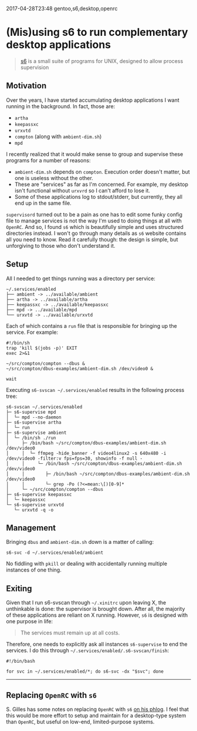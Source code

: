 2017-04-28T23:48 gentoo,s6,desktop,openrc
# (Mis)using s6 to run complementary desktop applications

> [s6](http://www.skarnet.org/software/s6/index.html) is a small suite of programs for UNIX, designed to allow process supervision

## Motivation

Over the years, I have started accumulating desktop applications I want running in the background. In fact, those are:

* `artha`
* `keepassxc`
* `urxvtd`
* `compton` (along with `ambient-dim.sh`)
* `mpd`

I recently realized that it would make sense to group and supervise these programs for a number of reasons:

* `ambient-dim.sh` depends on `compton`. Execution order doesn't matter, but one is useless without the other.
* These are "services" as far as I'm concerned. For example, my desktop isn't functional without `urxvrd` so I can't afford to lose it.
* Some of these applications log to stdout/stderr, but currently, they all end up in the same file.

`supervisord` turned out to be a pain as one has to edit some funky config file to manage services is not the way I'm used to doing things at all with `OpenRC`. And so, I found `s6` which is beautifully simple and uses structured directories instead. I won't go through many details as `s6` website contains all you need to know. Read it carefully though: the design is simple, but unforgiving to those who don't understand it.

## Setup

All I needed to get things running was a directory per service:

    ~/.services/enabled
    ├── ambient -> ../available/ambient
    ├── artha -> ../available/artha
    ├── keepassxc -> ../available/keepassxc
    ├── mpd -> ../available/mpd
    └── urxvtd -> ../available/urxvtd

Each of which contains a `run` file that is responsible for bringing up the service. For example:

    #!/bin/sh
    trap 'kill $(jobs -p)' EXIT
    exec 2>&1

    ~/src/compton/compton --dbus &
    ~/src/compton/dbus-examples/ambient-dim.sh /dev/video0 &

    wait

Executing `s6-svscan ~/.services/enabled` results in the following process tree:

    s6-svscan ~/.services/enabled
    ├─ s6-supervise mpd
    │  └─ mpd --no-daemon
    ├─ s6-supervise artha
    │  └─ run
    ├─ s6-supervise ambient
    │  └─ /bin/sh ./run
    │     ├─ /bin/bash ~/src/compton/dbus-examples/ambient-dim.sh /dev/video0
    │     │  └─ ffmpeg -hide_banner -f video4linux2 -s 640x480 -i /dev/video0 -filter:v fps=fps=30, showinfo -f null -
    │     │     └─ /bin/bash ~/src/compton/dbus-examples/ambient-dim.sh /dev/video0
    │     │        ├─ /bin/bash ~/src/compton/dbus-examples/ambient-dim.sh /dev/video0
    │     │        └─ grep -Po (?<=mean:\[)[0-9]*
    │     └─ ~/src/compton/compton --dbus
    ├─ s6-supervise keepassxc
    │  └─ keepassxc
    └─ s6-supervise urxvtd
       └─ urxvtd -q -o

## Management

Bringing `dbus` and `ambient-dim.sh` down is a matter of calling:

    s6-svc -d ~/.services/enabled/ambient

No fiddling with `pkill` or dealing with accidentally running multiple instances of one thing.

## Exiting

Given that I run s6-svscan through `~/.xinitrc` upon leaving X, the unthinkable is done: the supervisor is brought down. After all, the majority of these applications are reliant on X running. However, `s6` is designed with one purpose in life:

> The services must remain up at all costs.

Therefore, one needs to explicitly ask all instances `s6-supervise` to end the services. I do this through `~/.services/enabled/.s6-svscan/finish`:

    #!/bin/bash

    for svc in ~/.services/enabled/*; do s6-svc -dx "$svc"; done

---

## Replacing `OpenRC` with `s6`

S\. Gilles has some notes on replacing `OpenRC` with `s6` [on his phlog](gopher://sdf.org/0/users/sgilles/phlog/2017-01-22_setting_up_s6.txt). I feel that this would be more effort to setup and maintain for a desktop-type system than `OpenRC`, but useful on low-end, limited-purpose systems.
